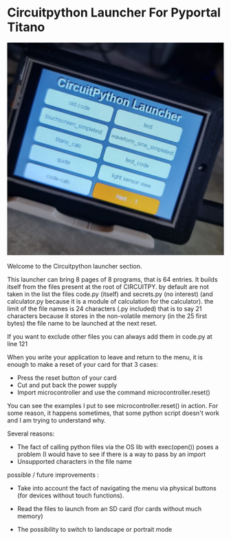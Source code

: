 <h1> Circuitpython Launcher For Pyportal Titano </h1>

![Launcher](launcher.png)

Welcome to the Circuitpython launcher section.

This launcher can bring 8 pages of 8 programs, that is 64 entries.
It builds itself from the files present at the root of CIRCUITPY. by default are not taken in the list the files code.py (itself) and secrets.py (no interest) (and calculator.py because it is a module of calculation for the calculator).
the limit of the file names is 24 characters (.py included) that is to say 21 characters because it stores in the non-volatile memory (in the 25 first bytes) the file name to be launched at the next reset.

If you want to exclude other files you can always add them in code.py at line 121

When you write your application to leave and return to the menu, it is enough to make a reset of your card for that 3 cases:
* Press the reset button of your card
* Cut and put back the power supply 
* Import microcontroller and use the command microcontroller.reset()

You can see the examples I put to see microcontroller.reset() in action.
For some reason, it happens sometimes, that some python script doesn't work and I am trying to understand why. 

Several reasons: 
* The fact of calling python files via the OS lib with exec(open()) poses a problem (I would have to see if there is a way to pass by an import
* Unsupported characters in the file name 

possible / future improvements : 
* Take into account the fact of navigating the menu via physical buttons (for devices without touch functions).

* Read the files to launch from an SD card (for cards without much memory)

* The possibility to switch to landscape or portrait mode
